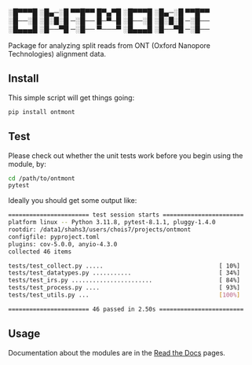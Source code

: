 ░█▀▀▀█ ░█▄─░█ ▀▀█▀▀ █▀▄▀█ ░█▀▀▀█ ░█▄─░█ ▀▀█▀▀<br>
░█──░█ ░█░█░█ ─░█── █─▀─█ ░█──░█ ░█░█░█ ─░█──<br>
░█▄▄▄█ ░█──▀█ ─░█── ▀───▀ ░█▄▄▄█ ░█──▀█ ─░█──<br>
<br>
Package for analyzing split reads from ONT (Oxford Nanopore Technologies) alignment data. 

## Install
This simple script will get things going:
```bash
pip install ontmont
```

## Test
Please check out whether the unit tests work before you begin using the module, by:
```bash
cd /path/to/ontmont
pytest
```
Ideally you should get some output like:
```bash
======================= test session starts =======================
platform linux -- Python 3.11.8, pytest-8.1.1, pluggy-1.4.0
rootdir: /data1/shahs3/users/chois7/projects/ontmont
configfile: pyproject.toml
plugins: cov-5.0.0, anyio-4.3.0
collected 46 items

tests/test_collect.py .....                                 [ 10%]
tests/test_datatypes.py ...........                         [ 34%]
tests/test_irs.py .......................                   [ 84%]
tests/test_process.py ....                                  [ 93%]
tests/test_utils.py ...                                     [100%]

======================= 46 passed in 2.50s ========================
```

## Usage
Documentation about the modules are in the [Read the Docs](https://ontmont.readthedocs.io/en/latest/) pages.


